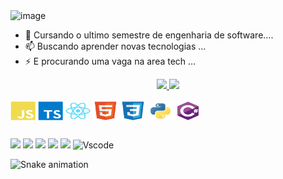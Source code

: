 <img width="900" height="200" alt="image" src="https://github.com/user-attachments/assets/5dbf32e2-ef72-44dc-89e8-e6a3b0b4b5ab" />

- 🔭 Cursando o ultimo semestre de engenharia de software....
- 📫 Buscando aprender novas tecnologias ...
- ⚡ E procurando uma vaga na area tech ...
  
<div align="center">
  <a href="https://github.com/DennisCLacoski">
    <img height="140em" src="https://github-readme-stats.vercel.app/api?username=DennisCLascoski&count_private=true&include_all_commits=true&show_icons=true&theme=dark&hide_border=false&show_owner=true"/>
    <img height="140em" src="https://github-readme-stats.vercel.app/api/top-langs/?username=DennisCLascoski&theme=dark&hide_border=false&&layout=compact"/>
  </a>
</div>

</div>

<div style="display: inline_block"><br>
  <img align="center" alt="Rafa-Js" height="30" width="40" src="https://raw.githubusercontent.com/devicons/devicon/master/icons/javascript/javascript-plain.svg">
  <img align="center" alt="Rafa-Ts" height="30" width="40" src="https://raw.githubusercontent.com/devicons/devicon/master/icons/typescript/typescript-plain.svg">
  <img align="center" alt="Rafa-React" height="30" width="40" src="https://raw.githubusercontent.com/devicons/devicon/master/icons/react/react-original.svg">
  <img align="center" alt="Rafa-HTML" height="30" width="40" src="https://raw.githubusercontent.com/devicons/devicon/master/icons/html5/html5-original.svg">
  <img align="center" alt="Rafa-CSS" height="30" width="40" src="https://raw.githubusercontent.com/devicons/devicon/master/icons/css3/css3-original.svg">
  <img align="center" alt="Rafa-Python" height="30" width="40" src="https://raw.githubusercontent.com/devicons/devicon/master/icons/python/python-original.svg">
  <img align="center" alt="Rafa-Csharp" height="30" width="40" src="https://raw.githubusercontent.com/devicons/devicon/master/icons/csharp/csharp-original.svg">
</div>
  
  ##
 
<div> 


  <a href="https://instagram.com/DennisLascoski" target="_blank"><img src="https://img.shields.io/badge/-Instagram-%23E4405F?style=for-the-badge&logo=instagram&logoColor=white" target="_blank"></a>
 	<a href="https://www.twitch.tv/KanyLokoBR" target="_blank"><img src="https://img.shields.io/badge/Twitch-9146FF?style=for-the-badge&logo=twitch&logoColor=white" target="_blank"></a>
 <a href="https://discord.gg/kanylokobr" target="_blank"><img src="https://img.shields.io/badge/Discord-7289DA?style=for-the-badge&logo=discord&logoColor=white" target="_blank"></a> 
  <a href = "mailto:contatoaikatakashy@gmail.com"><img src="https://img.shields.io/badge/-Gmail-%23333?style=for-the-badge&logo=gmail&logoColor=white" target="_blank"></a>
  <a href="https://www.linkedin.com/in/dennis-couto-lascoski-a1772616a" target="_blank"><img src="https://img.shields.io/badge/-LinkedIn-%230077B5?style=for-the-badge&logo=linkedin&logoColor=white" target="_blank"></a> 
  ![Vscode](https://img.shields.io/badge/Vscode-007ACC?style=for-the-badge&logo=visual-studio-code&logoColor=white)
  
</div>

![Snake animation](https://github.com/danielbped/danielbped/blob/output/github-contribution-grid-snake.svg)
